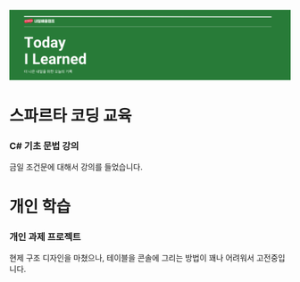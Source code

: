 ![footer](../.resources/footer/34.png)

# 스파르타 코딩 교육

### C# 기초 문법 강의

금일 조건문에 대해서 강의를 들었습니다.

# 개인 학습

### 개인 과제 프로젝트

현제 구조 디자인을 마쳤으나, 테이블을 콘솔에 그리는 방법이 꽤나 어려워서 고전중입니다.
